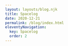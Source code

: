 ```yaml
---
layout: layouts/blog.njk
title: Spacelog 
date: 2020-12-21
permalink: /blog/index.html
eleventyNavigation:
  key: Spacelog
  order: 2
---
```

